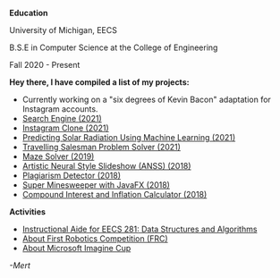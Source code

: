 **Education**

University of Michigan, EECS

B.S.E in Computer Science at the College of Engineering

Fall 2020 - Present

**Hey there, I have compiled a list of my projects:**

- Currently working on a "six degrees of Kevin Bacon" adaptation for Instagram accounts.
- [Search Engine (2021)](search-engine.html)
- [Instagram Clone (2021)](instagram.html)
- [Predicting Solar Radiation Using Machine Learning (2021)](solar-radiation.html)
- [Travelling Salesman Problem Solver (2021)](tsp.html)
- [Maze Solver (2019)](https://github.com/mertgerdan/personal-projects/tree/cs-p-project)
- [Artistic Neural Style Slideshow (ANSS) (2018)](https://github.com/hisarcs/neural-style-transfer)
- [Plagiarism Detector (2018)](https://github.com/mertgerdan/personal-projects/tree/plagiarismdetector)
- [Super Minesweeper with JavaFX (2018)](https://github.com/mertgerdan/personal-projects/tree/minesweeper)
- [Compound Interest and Inflation Calculator (2018)](https://github.com/mertgerdan/personal-projects/tree/compinterestcalc)


**Activities**
- [Instructional Aide for EECS 281: Data Structures and Algorithms](ia281.html)
- [About First Robotics Competition (FRC)](frc.html)
- [About Microsoft Imagine Cup](imagine.html)

_-Mert_
